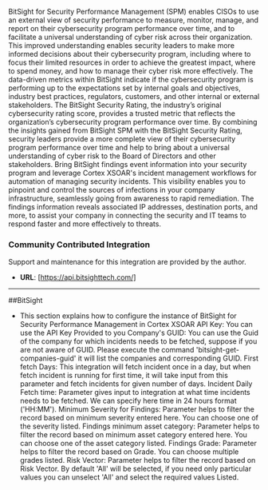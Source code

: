 BitSight for Security Performance Management (SPM) enables CISOs to use an external view of security performance to measure, monitor, manage, and report on their cybersecurity program performance over time, and to facilitate a universal understanding of cyber risk across their organization. This improved understanding enables security leaders to make more informed decisions about their cybersecurity program, including where to focus their limited resources in order to achieve the greatest impact, where to spend money, and how to manage their cyber risk more effectively. 
The data-driven metrics within BitSight indicate if the cybersecurity program is performing up to the expectations set by internal goals and objectives, industry best practices, regulators, customers, and other internal or external stakeholders. The BitSight Security Rating, the industry’s original cybersecurity rating score, provides a trusted metric that reflects the organization’s cybersecurity program performance over time. By combining the insights gained from BitSight SPM with the BitSight Security Rating, security leaders provide a more complete view of their cybersecurity program performance over time and help to bring about a universal understanding of cyber risk to the Board of Directors and other stakeholders. 
Bring BitSight findings event information into your security program and leverage Cortex XSOAR's incident management workflows for automation of managing security incidents. This visibility enables you to pinpoint and control the sources of infections in your company infrastructure, seamlessly going from awareness to rapid remediation. The findings information reveals associated IP addresses, destination ports, and more, to assist your company in connecting the security and IT teams to respond faster and more effectively to threats. 

### Community Contributed Integration
Support and maintenance for this integration are provided by the author.
- **URL**: [https://api.bitsighttech.com/]
***
##BitSight
- This section explains how to configure the instance of BitSight  for Security Performance Management in Cortex XSOAR
API Key: You can use the API Key Provided to you
Company's GUID: You can use the Guid of the company for which incidents needs to be fetched, suppose if you are not aware of GUID. Please execute the command 'bitsight-get-companies-guid' it will list the companies and corresponding GUID.
First fetch Days: This integration will fetch incident once in a day, but when fetch incident is  running for first time, it will take input from this parameter and fetch incidents for given number of days.
Incident Daily Fetch time: Parameter gives input to integration at what time incidents needs to be fetched. We can specify here time in 24 hours format ('HH:MM').
Minimum Severity for Findings: Parameter helps to filter the record based on minimum severity entered here. You can choose one of the severity listed.
Findings minimum asset category: Parameter helps to filter the record based on minimum asset category entered here. You can choose one of the asset category listed.
Findings Grade: Parameter helps to filter the record based on Grade. You can choose multiple grades listed.
Risk Vector: Parameter  helps to filter the record based on Risk Vector.  By default 'All' will be selected, if you need only particular values you can unselect 'All' and select the required values Listed.
